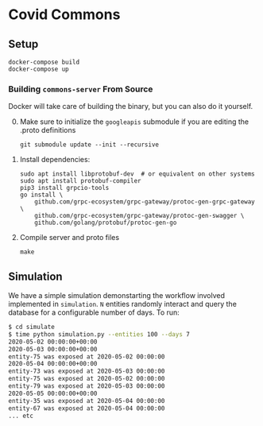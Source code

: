 # Covid Commons


## Setup
```
docker-compose build
docker-compose up
```

### Building `commons-server` From Source
Docker will take care of building the binary, but you can also do it yourself.

0. Make sure to initialize the `googleapis` submodule if you are editing the .proto definitions
    ```
    git submodule update --init --recursive
    ```

1. Install dependencies:
    ```
    sudo apt install libprotobuf-dev  # or equivalent on other systems
    sudo apt install protobuf-compiler
    pip3 install grpcio-tools
    go install \
        github.com/grpc-ecosystem/grpc-gateway/protoc-gen-grpc-gateway \
        github.com/grpc-ecosystem/grpc-gateway/protoc-gen-swagger \
        github.com/golang/protobuf/protoc-gen-go
    ```

2. Compile server and proto files
    ```
    make
    ```

## Simulation

We have a simple simulation demonstarting the workflow involved implemented in `simulation`. `N` entities randomly interact and query the database for a configurable number of days. To run:

```bash
$ cd simulate
$ time python simulation.py --entities 100 --days 7
2020-05-02 00:00:00+00:00
2020-05-03 00:00:00+00:00
entity-75 was exposed at 2020-05-02 00:00:00
2020-05-04 00:00:00+00:00
entity-73 was exposed at 2020-05-03 00:00:00
entity-75 was exposed at 2020-05-02 00:00:00
entity-79 was exposed at 2020-05-03 00:00:00
2020-05-05 00:00:00+00:00
entity-35 was exposed at 2020-05-04 00:00:00
entity-67 was exposed at 2020-05-04 00:00:00
... etc
```
